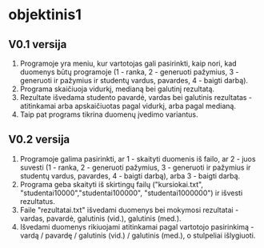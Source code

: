 # objektinis1
## V0.1 versija
1. Programoje yra meniu, kur vartotojas gali pasirinkti, kaip nori, kad duomenys būtų programoje (1 - ranka, 2 - generuoti pažymius, 3 - generuoti ir pažymius ir studentų vardus, pavardes, 4 - baigti darbą).
2. Programa skaičiuoja vidurkį, medianą bei galutinį rezultatą.
3. Rezultate išvedama studento pavardė, vardas bei galutinis rezultatas - atitinkamai arba apskaičiuotas pagal vidurkį, arba pagal medianą.
4. Taip pat programs tikrina duomenų įvedimo variantus.
## V0.2 versija
1. Programoje galima pasirinkti, ar 1 - skaityti duomenis iš failo, ar 2 - juos suvesti (1 - ranka, 2 - generuoti pažymius, 3 - generuoti ir pažymius ir studentų vardus, pavardes, 4 - baigti darbą), arba 3 - baigti darbą.
2. Programa geba skaityti iš skirtingų failų ("kursiokai.txt", "studentai10000","studentai100000", "studentai1000000") ir išvesti rezultatus.
3. Faile "rezultatai.txt" išvedami duomenys bei mokymosi rezultatai - vardas, pavardė, galutinis (vid.), galutinis (med.).
4. Išvedami duomenys rikiuojami atitinkamai pagal vartotojo pasirinkimą - vardą / pavardę / galutinis (vid.) / galutinis (med.), o stulpeliai išlygiuoti.
